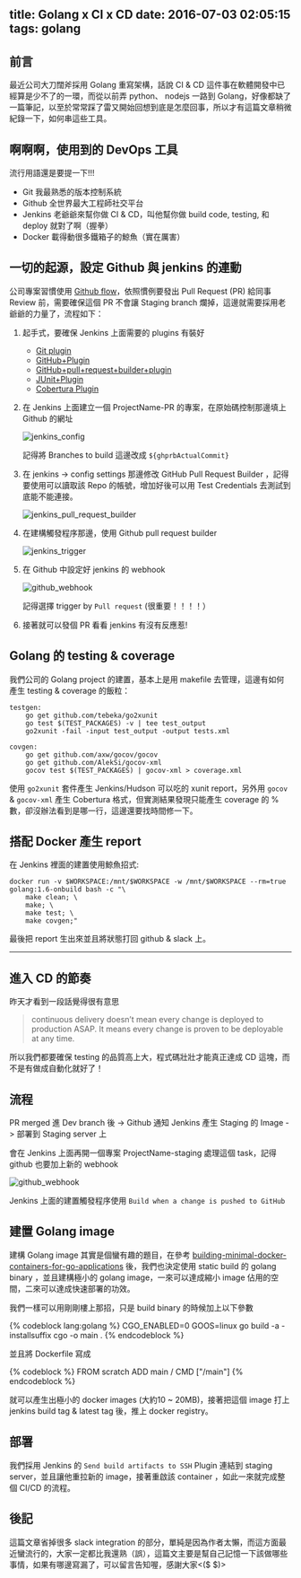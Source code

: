 title: Golang x CI x CD
date: 2016-07-03 02:05:15
tags: golang
---

## 前言 ##

最近公司大刀闊斧採用 Golang 重寫架構，話說 CI & CD 這件事在軟體開發中已經算是少不了的一環，而從以前弄 python、 nodejs 一路到 Golang，好像都缺了一篇筆記，以至於常常踩了雷又開始回想到底是怎麼回事，所以才有這篇文章稍微紀錄一下，如何串這些工具。

## 啊啊啊，使用到的 DevOps 工具 ##

流行用語還是要提一下!!!

- Git 我最熟悉的版本控制系統
- Github 全世界最大工程師社交平台
- Jenkins 老爺爺來幫你做 CI & CD，叫他幫你做 build code, testing, 和 deploy 就對了啊（握拳）
- Docker 載得動很多鐵箱子的鯨魚（實在厲害）

## 一切的起源，設定 Github 與 jenkins 的連動 ##

公司專案習慣使用 [Github flow](https://ihower.tw/blog/archives/5140)，依照慣例要發出 Pull Request (PR) 給同事 Review 前，需要確保這個 PR 不會讓 Staging branch 爛掉，這邊就需要採用老爺爺的力量了，流程如下：

1.  起手式，要確保 Jenkins 上面需要的 plugins 有裝好

    - [Git plugin](https://wiki.jenkins-ci.org/display/JENKINS/Git+Plugin)
    - [GitHub+Plugin](https://wiki.jenkins-ci.org/display/JENKINS/GitHub+Plugin)
    - [GitHub+pull+request+builder+plugin](https://wiki.jenkins-ci.org/display/JENKINS/GitHub+pull+request+builder+plugin)
    - [JUnit+Plugin](https://wiki.jenkins-ci.org/display/JENKINS/JUnit+Plugin)
    - [Cobertura Plugin](https://wiki.jenkins-ci.org/display/JENKINS/Cobertura+Plugin)

2.  在 Jenkins 上面建立一個 ProjectName-PR 的專案，在原始碼控制那邊填上 Github 的網址

    ![jenkins_config](/img/2016-07/jenkins_config.png)

    記得將 Branches to build 這邊改成 `${ghprbActualCommit}`

3.  在 jenkins -> config settings 那邊修改 GitHub Pull Request Builder ，記得要使用可以讀取該 Repo 的帳號，增加好後可以用 Test Credentials 去測試到底能不能連接。

    ![jenkins_pull_request_builder](/img/2016-07/jenkins_pull_request_builder.png)

4.  在建構觸發程序那邊，使用 Github pull request builder

    ![jenkins_trigger](/img/2016-07/jenkins_trigger.png)

5.  在 Github 中設定好 jenkins 的 webhook

    ![github_webhook](/img/2016-07/github_1.png)

    記得選擇 trigger by `Pull request` (很重要！！！！）

6. 接著就可以發個 PR 看看 jenkins 有沒有反應惹!

## Golang 的 testing & coverage ##

我們公司的 Golang project 的建置，基本上是用 makefile 去管理，這邊有如何產生 testing & coverage 的飯粒：

```
testgen:
    go get github.com/tebeka/go2xunit
    go test $(TEST_PACKAGES) -v | tee test_output
    go2xunit -fail -input test_output -output tests.xml

covgen:
    go get github.com/axw/gocov/gocov
    go get github.com/AlekSi/gocov-xml
    gocov test $(TEST_PACKAGES) | gocov-xml > coverage.xml
```

使用 `go2xunit` 套件產生 Jenkins/Hudson 可以吃的 xunit report，另外用 `gocov` & `gocov-xml` 產生 Cobertura 格式，但實測結果發現只能產生 coverage 的 % 數，卻沒辦法看到是哪一行，這邊還要找時間修一下。

## 搭配 Docker 產生 report ##

在 Jenkins 裡面的建置使用鯨魚招式:

```
docker run -v $WORKSPACE:/mnt/$WORKSPACE -w /mnt/$WORKSPACE --rm=true golang:1.6-onbuild bash -c "\
    make clean; \
    make; \
    make test; \
    make covgen;"
```

最後把 report 生出來並且將狀態打回 github & slack 上。

-----

## 進入 CD 的節奏 ##

昨天才看到一段話覺得很有意思

>continuous delivery doesn’t mean every change is deployed to production ASAP.
>It means every change is proven to be deployable at any time.

所以我們都要確保 testing 的品質高上大，程式碼壯壯才能真正達成 CD 這塊，而不是有做成自動化就好了！

## 流程 ##

PR merged 進 Dev branch 後 -> Github 通知 Jenkins 產生 Staging 的 Image -> 部署到 Staging server 上

會在 Jenkins 上面再開一個專案 ProjectName-staging 處理這個 task，記得 github 也要加上新的 webhook

![github_webhook](/img/2016-07/github_2.png)

Jenkins 上面的建置觸發程序使用 `Build when a change is pushed to GitHub`

## 建置 Golang image ##

建構 Golang image 其實是個蠻有趣的題目，在參考 [building-minimal-docker-containers-for-go-applications](https://blog.codeship.com/building-minimal-docker-containers-for-go-applications/) 後，我們也決定使用 static build 的 golang binary ，並且建構極小的 golang image，一來可以達成縮小 image 佔用的空間，二來可以達成快速部署的功效。

我們一樣可以用剛剛樓上那招，只是 build binary 的時候加上以下參數

{% codeblock lang:golang %}
CGO_ENABLED=0 GOOS=linux go build -a -installsuffix cgo -o main .
{% endcodeblock %}

並且將 Dockerfile 寫成

{% codeblock %}
FROM scratch
ADD main /
CMD ["/main"]
{% endcodeblock %}

就可以產生出極小的 docker images (大約10 ~ 20MB)，接著把這個 image 打上 jenkins build tag & latest tag 後，推上 docker registry。

## 部署 ##

我們採用 Jenkins 的 `Send build artifacts to SSH` Plugin 連結到 staging server，並且讓他重拉新的 image，接著重啟該 container ，如此一來就完成整個 CI/CD 的流程。

## 後記 ##

這篇文章省掉很多 slack integration 的部分，單純是因為作者太懶，而這方面最近蠻流行的，大家一定都比我還熟（誤），這篇文主要是幫自己記憶一下該做哪些事情，如果有哪邊寫漏了，可以留言告知喔，感謝大家<($ $)>
